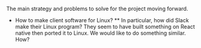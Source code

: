 The main strategy and problems to solve for the project moving forward.



* How to make client software for Linux?
** In particular, how did Slack make their Linux program? They seem to have built something on React native then ported it to Linux. We would like to do something similar. How?
